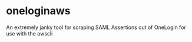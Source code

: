 # oneloginaws
An extremely janky tool for scraping SAML Assertions out of OneLogin for use with the awscli
